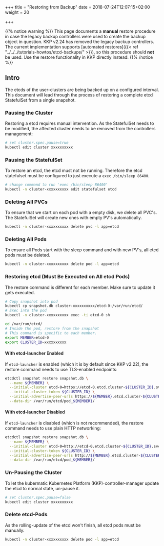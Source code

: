 +++
title = "Restoring from Backup"
date = 2018-07-24T12:07:15+02:00
weight = 20

+++

{{% notice warning %}}
This page documents a **manual** restore procedure in case the legacy backup controllers were used to create
the backup object in question. KKP v2.24 has removed the legacy backup controllers. The current implementation
supports [automated restores]({{< ref "../../../tutorials-howtos/etcd-backups/" >}}), so this procedure should
**not** be used. Use the restore functionality in KKP directly instead.
{{% /notice %}}

## Intro

The etcds of the user-clusters are being backed up on a configured interval.
This document will lead through the process of restoring a complete etcd StatefulSet from a single snapshot.

### Pausing the Cluster

Restoring a etcd requires manual intervention.
As the StatefulSet needs to be modified, the affected cluster needs to be removed from the controllers management:

```bash
# set cluster.spec.pause=true
kubectl edit cluster xxxxxxxxxx
```

### Pausing the StatefulSet

To restore an etcd, the etcd must not be running.
Therefore the etcd statefulset must be configured to just execute a `exec /bin/sleep 86400`.

```bash
# change command to run 'exec /bin/sleep 86400'
kubectl -n cluster-xxxxxxxxxx edit statefulset etcd
```

### Deleting All PVCs

To ensure that we start on each pod with a empty disk, we delete all PVC's.
The StatefulSet will create new ones with empty PV's automatically.

```bash
kubectl -n cluster-xxxxxxxxxx delete pvc -l app=etcd
```

### Deleting All Pods

To ensure all Pods start with the sleep command and with new PV's, all etcd pods must be deleted.

```bash
kubectl -n cluster-xxxxxxxxxx delete pod -l app=etcd
```

### Restoring etcd (Must Be Executed on All etcd Pods)

The restore command is different for each member. Make sure to update it gets executed.

```bash
# Copy snapshot into pod
kubectl cp snapshot.db cluster-xxxxxxxxxx/etcd-0:/var/run/etcd/
# Exec into the pod
kubectl -n cluster-xxxxxxxxxx exec -ti etcd-0 sh

cd /var/run/etcd/
# Inside the pod, restore from the snapshot
# This command is specific to each member.
export MEMBER=etcd-0
export CLUSTER_ID=xxxxxxxxxx
```

#### With etcd-launcher Enabled

If `etcd-launcher` is enabled (which it is by default since KKP v2.22), the restore command needs to use TLS-enabled endpoints:

```bash
etcdctl snapshot restore snapshot.db \
  --name ${MEMBER} \
  --initial-cluster etcd-0=https://etcd-0.etcd.cluster-${CLUSTER_ID}.svc.cluster.local:2381,etcd-1=https://etcd-1.etcd.cluster-${CLUSTER_ID}.svc.cluster.local:2381,etcd-2=https://etcd-2.etcd.cluster-${CLUSTER_ID}.svc.cluster.local:2381 \
  --initial-cluster-token ${CLUSTER_ID} \
  --initial-advertise-peer-urls https://${MEMBER}.etcd.cluster-${CLUSTER_ID}.svc.cluster.local:2381 \
  --data-dir /var/run/etcd/pod_${MEMBER}/
```

#### With etcd-launcher Disabled

If `etcd-launcher` is disabled (which is not recommended), the restore command needs to use plain HTTP networking:

```bash
etcdctl snapshot restore snapshot.db \
  --name ${MEMBER} \
  --initial-cluster etcd-0=http://etcd-0.etcd.cluster-${CLUSTER_ID}.svc.cluster.local:2380,etcd-1=http://etcd-1.etcd.cluster-${CLUSTER_ID}.svc.cluster.local:2380,etcd-2=http://etcd-2.etcd.cluster-${CLUSTER_ID}.svc.cluster.local:2380 \
  --initial-cluster-token ${CLUSTER_ID} \
  --initial-advertise-peer-urls http://${MEMBER}.etcd.cluster-${CLUSTER_ID}.svc.cluster.local:2380 \
  --data-dir /var/run/etcd/pod_${MEMBER}/
```

### Un-Pausing the Cluster

To let the kubermatic Kubernetes Platform (KKP)-controller-manager update the etcd to normal state, un-pause it.

```bash
# set cluster.spec.pause=false
kubectl edit cluster xxxxxxxxxx
```

### Delete etcd-Pods

As the rolling-update of the etcd won't finish, all etcd pods must be manually.

```bash
kubectl -n cluster-xxxxxxxxxx delete pod -l app=etcd
```
